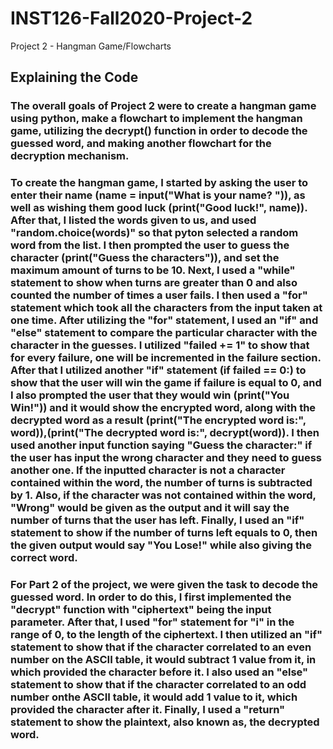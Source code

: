 # INST126-Fall2020-Project-2
Project 2 - Hangman Game/Flowcharts
## Explaining the Code
### The overall goals of Project 2 were to create a hangman game using python, make a flowchart to implement the hangman game, utilizing the decrypt() function in order to decode the guessed word, and making another flowchart for the decryption mechanism.
### To create the hangman game, I started by asking the user to enter their name (name = input("What is your name? ")), as well as wishing them good luck (print("Good luck!", name)). After that, I listed the words given to us, and used "random.choice(words)" so that pyton selected a random word from the list. I then prompted the user to guess the character (print("Guess the characters")), and set the maximum amount of turns to be 10. Next, I used a "while" statement to show when turns are greater than 0 and also counted the number of times a user fails. I then used a "for" statement which took all the characters from the input taken at one time. After utilizing the "for" statement, I used an "if" and "else" statement to compare the particular character with the character in the guesses. I utilized "failed += 1" to show that for every failure, one will be incremented in the failure section. After that I utilized another "if" statement (if failed == 0:) to show that the user will win the game if failure is equal to 0, and I also prompted the user that they would win (print("You Win!")) and it would show the encrypted word, along with the decrypted word as a result (print("The encrypted word is:", word)),(print("The decrypted word is:", decrypt(word)). I then used another input function saying "Guess the character:" if the user has input the wrong character and they need to guess another one. If the inputted character is not a character contained within the word, the number of turns is subtracted by 1. Also, if the character was not contained within the word, "Wrong" would be given as the output and it will say the number of turns that the user has left. Finally, I used an "if" statement to show if the number of turns left equals to 0, then the given output would say "You Lose!" while also giving the correct word. 
### For Part 2 of the project, we were given the task to decode the guessed word. In order to do this, I first implemented the "decrypt" function with "ciphertext" being the input parameter. After that, I used "for" statement for "i" in the range of 0, to the length of the ciphertext. I then utilized an "if" statement to show that if the character correlated to an even number on the ASCII table, it would subtract 1 value from it, in which provided the character before it. I also used an "else" statement to show that if the character correlated to an odd number onthe ASCII table, it would add 1 value to it, which provided the character after it. Finally, I used a "return" statement to show the plaintext, also known as, the decrypted word.
